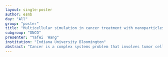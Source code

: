 ```yaml
---
layout: single-poster
author: esmb
day: "All"
group: "poster"
title: "Multicellular simulation in cancer treatment with nanoparticles"
subgroup: "ONCO"
presenter: "Yafei  Wang"
institution: "Indiana University Bloomington"
abstract: "Cancer is a complex systems problem that involves tumor cells and their microenvironment. Recently, research shows that engineered nanomedicine is playing an important role in cancer treatment. The traditional experimental methods involve intensive cost and time investments, as well as many operational challenges. With the increasing power of high throughput computing, it has become feasible to explore a vast variety of therapeutic designs in multicellular systems with computational modelling. In this talk, we propose an agent-based model (with PhysiCell) to investigate the therapeutic designs of cancer treatment with nanoparticles (NPs), where NPs uptaken or internalization, drug release and drug effects on tumor cells are explored. Our simulation studies show that drug-loaded nanoparticles have some allow promising new options for cancer therapy, and the point to the power of using large-scale model exploration to tune and improve therapy. In particular, we introduce a novel tracking of nanoparticle populations in each individual cells, allowing better modeling of drug release by internalized nanoparticles and long-term therapeutic implications. In this talk, I will cover the following parts:(1) how cells uptake NPs; (2) how NPs release drug inside of cells; (3) how daughter cells inherit NPs and drug from their parents; (4) how released drug treats tumor cells."
---
```

